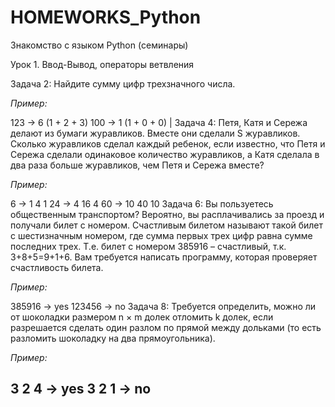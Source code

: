 # HOMEWORKS_Python
Знакомство с языком Python (семинары)

Урок 1. Ввод-Вывод, операторы ветвления

Задача 2: Найдите сумму цифр трехзначного числа.

*Пример:*

123 -> 6 (1 + 2 + 3)
100 -> 1 (1 + 0 + 0) |
Задача 4: Петя, Катя и Сережа делают из бумаги журавликов. Вместе они сделали S журавликов. Сколько журавликов сделал каждый ребенок, если известно, что Петя и Сережа сделали одинаковое количество журавликов, а Катя сделала в два раза больше журавликов, чем Петя и Сережа вместе?

*Пример:*

6 -> 1  4  1
24 -> 4  16  4
    60 -> 10  40  10
Задача 6: Вы пользуетесь общественным транспортом? Вероятно, вы расплачивались за проезд и получали билет с номером. Счастливым билетом называют такой билет с шестизначным номером, где сумма первых трех цифр равна сумме последних трех. Т.е. билет с номером 385916 – счастливый, т.к. 3+8+5=9+1+6. Вам требуется написать программу, которая проверяет счастливость билета.

*Пример:*

385916 -> yes
123456 -> no
Задача 8: Требуется определить, можно ли от шоколадки размером n × m долек отломить k долек, если разрешается сделать один разлом по прямой между дольками (то есть разломить шоколадку на два прямоугольника).

*Пример:*

3 2 4 -> yes
3 2 1 -> no
----------------------------------------------------------------------

